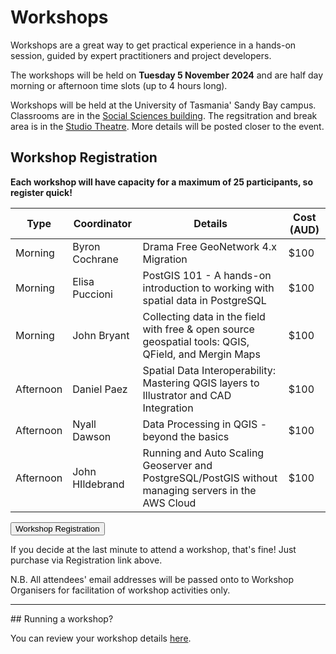 # Workshops

Workshops are a great way to get practical experience in a hands-on session, guided by expert practitioners and project developers.

The workshops will be held on **Tuesday 5 November 2024** and are half day morning or afternoon time slots (up to 4 hours long).

Workshops will be held at the University of Tasmania' Sandy Bay campus. Classrooms are in the [Social Sciences building](https://maps.utas.edu.au/?zLevel=1&center=147.3263210247295,-42.90448702917851&zoom=18.23861301789611&sharepoi=1000552568&sharepoitype=poi). The regsitration and break area is in the [Studio Theatre](https://maps.utas.edu.au/?zLevel=1&center=147.32609084788146,-42.90434824160919&zoom=17.68769237106732&sharepoi=1001841&sharepoitype=poi). More details will be posted closer to the event.

## Workshop Registration

**Each workshop will have capacity for a maximum of 25 participants, so register quick!**

| Type      | Coordinator     | Details                                                                                              | Cost (AUD) |
| --------- | --------------- | ---------------------------------------------------------------------------------------------------- | ---------- |
| Morning   | Byron Cochrane  | Drama Free GeoNetwork 4.x Migration                                                                  | $100       |
| Morning   | Elisa Puccioni  | PostGIS 101 - A hands-on introduction to working with spatial data in PostgreSQL                     | $100       |
| Morning   | John Bryant     | Collecting data in the field with free & open source geospatial tools: QGIS, QField, and Mergin Maps | $100       |
| Afternoon | Daniel Paez     | Spatial Data Interoperability: Mastering QGIS layers to Illustrator and CAD Integration              | $100       |
| Afternoon | Nyall Dawson    | Data Processing in QGIS - beyond the basics                                                          | $100       |
| Afternoon | John HIldebrand | Running and Auto Scaling Geoserver and PostgreSQL/PostGIS without managing servers in the AWS Cloud  | $100       |

<button target="https://ti.to/osgeo-oceania/foss4g-sotm-oceania-2024-workshops" className="mt-8 block">
    Workshop Registration
</button>

If you decide at the last minute to attend a workshop, that's fine! Just purchase via Registration link above.

N.B. All attendees' email addresses will be passed onto to Workshop Organisers for facilitation of workshop activities only.

<hr />
## Running a workshop?

You can review your workshop details [here](https://talks.osgeo.org/foss4g-sotm-oceania-2024/).
